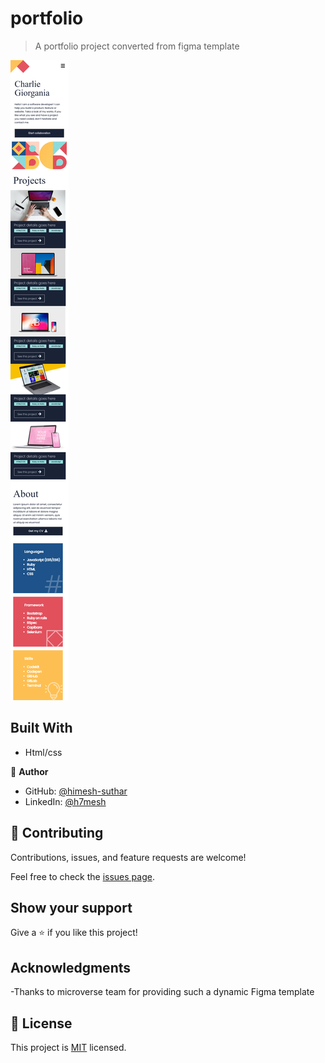 
# portfolio

> A portfolio project converted from figma template  

![screenshot](assets/61.png)


## Built With

- Html/css

👤 **Author**

- GitHub: [@himesh-suthar](https://github.com/himesh-suthar)
- LinkedIn: [@h7mesh](https://www.linkedin.com/in/h7mesh/)

## 🤝 Contributing

Contributions, issues, and feature requests are welcome!

Feel free to check the [issues page](../../issues/).

## Show your support

Give a ⭐️ if you like this project!

## Acknowledgments

-Thanks to microverse team for providing such a dynamic Figma template

## 📝 License

This project is [MIT](./MIT.md) licensed.
